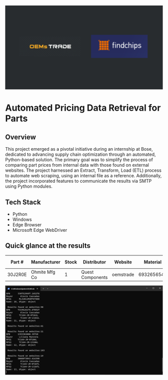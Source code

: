 ![banner](assets/banner.png)
# Automated Pricing Data Retrieval for Parts

## Overview
This project emerged as a pivotal initiative during an internship at Bose, dedicated to advancing supply chain optimization through an automated, Python-based solution. The primary goal was to simplify the process of comparing part prices from internal data with those found on external websites. The project harnessed an Extract, Transform, Load (ETL) process to automate web scraping, using an internal file as a reference. Additionally, the project incorporated features to communicate the results via SMTP using Python modules.

## Tech Stack
- Python
- Windows
- Edge Browser
- Microsoft Edge WebDriver

## Quick glance at the results

| Part #     	                | Manufacturer 	    | Stock        | Distributor         | Website      |  Material  |    Buyer        | Lot Qty      |     Price       |
|-------------------	        |------------------	|------------- |--------------|---------------- |------------ |-------------- |------------| ------------------------------ |
| 30J2R0E      |      Ohmite Mfg Co         |    1        |     Quest Components      |      oemstrade         |    6932656541  |  John K.          |      2500      |      0.56    |


![screenshot](assets/screenshot.png)
